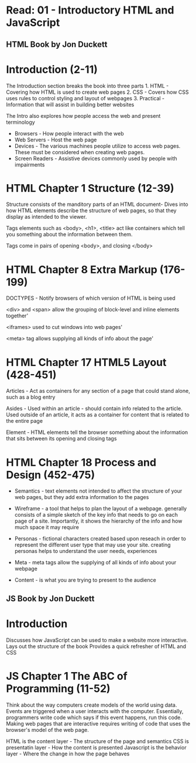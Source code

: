 # Read: 01 - Introductory HTML and JavaScript

## HTML Book by Jon Duckett
<h1>Introduction (2-11)</h1>
The Introduction section breaks the book into three parts
1. HTML - Covering how HTML is used to create web pages
2. CSS - Covers how CSS uses rules to control styling and layout of webpages
3.  Practical - Information that will assist in building better websites
  
The Intro also explores how people access the web and present terminology
- Browsers - How people interact with the web
- Web Servers - Host the web page
- Devices - The various machines people utilize to access web pages. These must be considered when creating web pages.
- Screen Readers - Assistive devices commonly used by people with impairments

<h1>HTML Chapter 1 Structure (12-39)</h1>
Structure consists of the manditory parts of an HTML document- Dives into how HTML elements describe the structure of web pages, so that they display as intended to the viewer.

Tags elements such as \<body>, \<h1>, \<title> act like containers which tell you something about the information between them.

Tags come in pairs of opening \<body>, and closing \</body>

<h1>HTML Chapter 8 Extra Markup (176-199)</h1>
DOCTYPES - Notify browsers of which version of HTML is being used

\<div> and \<span> allow the grouping of block-level and inline elements together'

\<iframes> used to cut windows into web pages'

\<meta> tag allows supplying all kinds of info about the page'

<h1>HTML Chapter 17 HTML5 Layout (428-451)</h1>
Articles - Act as containers for any section of a page that could stand alone, such as a blog entry

Asides - Used within an article - should contain info related to the article. Used outside of an article, it acts as a container for content that is related to the entire page

Element - HTML elements tell the browser something about the information that sits between its opening and closing tags

<h1>HTML Chapter 18 Process and Design (452-475)</h1>

- Semantics - text elements not intended to affect the structure of your web pages, but they add extra information to the pages

- Wireframe - a tool that helps to plan the layout of a webpage. generally consists of a simple sketch of the key info that needs to go on each page of a site. Importantly, it shows the hierarchy of the info and how much space it may require

- Personas - fictional characters created based upon reseach in order to represent the different user type that may use your site. creating personas helps to understand the user needs, experiences

- Meta - meta tags allow the supplying of all kinds of info about your webpage

-  Content - is what you are trying to present to the audience

## JS Book by Jon Duckett
<h1>Introduction</h1>
Discusses how JavaScript can be used to make a website more interactive.
Lays out the structure of the book
Provides a quick refresher of HTML and CSS

<h1>JS Chapter 1 The ABC of Programming (11-52)</h1>
Think about the way computers create models of the world using data. Events are triggered when a user interacts with the computer. Essentially, programmers write code which says if this event happens, run this code. Making web pages that are interactive requires writing of code that uses the browser's model of the web page.

HTML is the content layer - The structure of the page and semantics
CSS is presentatin layer - How the content is presented
Javascript is the behavior layer - Where the change in how the page behaves
